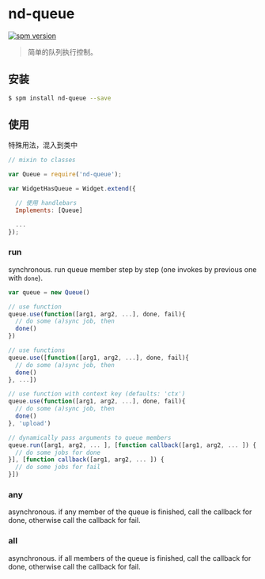 # nd-queue

[![spm version](http://spm.crossjs.com/badge/nd-queue)](http://spm.crossjs.com/package/nd-queue)

> 简单的队列执行控制。

## 安装

```bash
$ spm install nd-queue --save
```

## 使用

特殊用法，混入到类中

```js
// mixin to classes

var Queue = require('nd-queue');

var WidgetHasQueue = Widget.extend({

  // 使用 handlebars
  Implements: [Queue]

  ...
});
```

### run

synchronous. run queue member step by step (one invokes by previous one with `done`).

```js
var queue = new Queue()

// use function
queue.use(function([arg1, arg2, ...], done, fail){
  // do some (a)sync job, then
  done()
})

// use functions
queue.use([function([arg1, arg2, ...], done, fail){
  // do some (a)sync job, then
  done()
}, ...])

// use function with context key (defaults: 'ctx')
queue.use(function([arg1, arg2, ...], done, fail){
  // do some (a)sync job, then
  done()
}, 'upload')

// dynamically pass arguments to queue members
queue.run([arg1, arg2, ... ], [function callback([arg1, arg2, ... ]) {
  // do some jobs for done
}], [function callback([arg1, arg2, ... ]) {
  // do some jobs for fail
}])
```

### any

asynchronous. if any member of the queue is finished, call the callback for done, otherwise call the callback for fail.

### all

asynchronous. if all members of the queue is finished, call the callback for done, otherwise call the callback for fail.
